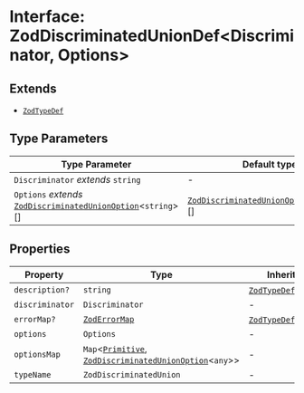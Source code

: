 # Interface: ZodDiscriminatedUnionDef\<Discriminator, Options\>

## Extends

- [`ZodTypeDef`](ZodTypeDef.md)

## Type Parameters

| Type Parameter | Default type |
| ------ | ------ |
| `Discriminator` *extends* `string` | - |
| `Options` *extends* [`ZodDiscriminatedUnionOption`](../type-aliases/ZodDiscriminatedUnionOption.md)\<`string`\>[] | [`ZodDiscriminatedUnionOption`](../type-aliases/ZodDiscriminatedUnionOption.md)\<`string`\>[] |

## Properties

| Property | Type | Inherited from | Defined in |
| ------ | ------ | ------ | ------ |
| `description?` | `string` | [`ZodTypeDef`](ZodTypeDef.md).`description` | node\_modules/.pnpm/zod@3.23.8/node\_modules/zod/lib/types.d.ts:23 |
| `discriminator` | `Discriminator` | - | node\_modules/.pnpm/zod@3.23.8/node\_modules/zod/lib/types.d.ts:615 |
| `errorMap?` | [`ZodErrorMap`](../type-aliases/ZodErrorMap.md) | [`ZodTypeDef`](ZodTypeDef.md).`errorMap` | node\_modules/.pnpm/zod@3.23.8/node\_modules/zod/lib/types.d.ts:22 |
| `options` | `Options` | - | node\_modules/.pnpm/zod@3.23.8/node\_modules/zod/lib/types.d.ts:616 |
| `optionsMap` | `Map`\<[`Primitive`](../type-aliases/Primitive.md), [`ZodDiscriminatedUnionOption`](../type-aliases/ZodDiscriminatedUnionOption.md)\<`any`\>\> | - | node\_modules/.pnpm/zod@3.23.8/node\_modules/zod/lib/types.d.ts:617 |
| `typeName` | `ZodDiscriminatedUnion` | - | node\_modules/.pnpm/zod@3.23.8/node\_modules/zod/lib/types.d.ts:618 |
